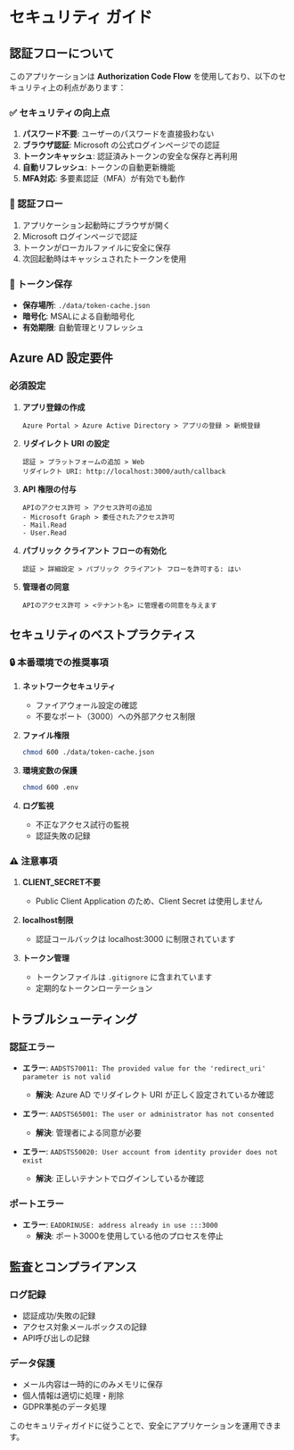 # セキュリティ ガイド

## 認証フローについて

このアプリケーションは **Authorization Code Flow** を使用しており、以下のセキュリティ上の利点があります：

### ✅ セキュリティの向上点

1. **パスワード不要**: ユーザーのパスワードを直接扱わない
2. **ブラウザ認証**: Microsoft の公式ログインページでの認証
3. **トークンキャッシュ**: 認証済みトークンの安全な保存と再利用
4. **自動リフレッシュ**: トークンの自動更新機能
5. **MFA対応**: 多要素認証（MFA）が有効でも動作

### 🔐 認証フロー

1. アプリケーション起動時にブラウザが開く
2. Microsoft ログインページで認証
3. トークンがローカルファイルに安全に保存
4. 次回起動時はキャッシュされたトークンを使用

### 📁 トークン保存

- **保存場所**: `./data/token-cache.json`
- **暗号化**: MSALによる自動暗号化
- **有効期限**: 自動管理とリフレッシュ

## Azure AD 設定要件

### 必須設定

1. **アプリ登録の作成**
   ```
   Azure Portal > Azure Active Directory > アプリの登録 > 新規登録
   ```

2. **リダイレクト URI の設定**
   ```
   認証 > プラットフォームの追加 > Web
   リダイレクト URI: http://localhost:3000/auth/callback
   ```

3. **API 権限の付与**
   ```
   APIのアクセス許可 > アクセス許可の追加
   - Microsoft Graph > 委任されたアクセス許可
   - Mail.Read
   - User.Read
   ```

4. **パブリック クライアント フローの有効化**
   ```
   認証 > 詳細設定 > パブリック クライアント フローを許可する: はい
   ```

5. **管理者の同意**
   ```
   APIのアクセス許可 > <テナント名> に管理者の同意を与えます
   ```

## セキュリティのベストプラクティス

### 🔒 本番環境での推奨事項

1. **ネットワークセキュリティ**
   - ファイアウォール設定の確認
   - 不要なポート（3000）への外部アクセス制限

2. **ファイル権限**
   ```bash
   chmod 600 ./data/token-cache.json
   ```

3. **環境変数の保護**
   ```bash
   chmod 600 .env
   ```

4. **ログ監視**
   - 不正なアクセス試行の監視
   - 認証失敗の記録

### ⚠️ 注意事項

1. **CLIENT_SECRET不要**
   - Public Client Application のため、Client Secret は使用しません

2. **localhost制限**
   - 認証コールバックは localhost:3000 に制限されています

3. **トークン管理**
   - トークンファイルは `.gitignore` に含まれています
   - 定期的なトークンローテーション

## トラブルシューティング

### 認証エラー

- **エラー**: `AADSTS70011: The provided value for the 'redirect_uri' parameter is not valid`
  - **解決**: Azure AD でリダイレクト URI が正しく設定されているか確認

- **エラー**: `AADSTS65001: The user or administrator has not consented`  
  - **解決**: 管理者による同意が必要

- **エラー**: `AADSTS50020: User account from identity provider does not exist`
  - **解決**: 正しいテナントでログインしているか確認

### ポートエラー

- **エラー**: `EADDRINUSE: address already in use :::3000`
  - **解決**: ポート3000を使用している他のプロセスを停止

## 監査とコンプライアンス

### ログ記録

- 認証成功/失敗の記録
- アクセス対象メールボックスの記録  
- API呼び出しの記録

### データ保護

- メール内容は一時的にのみメモリに保存
- 個人情報は適切に処理・削除
- GDPR準拠のデータ処理

このセキュリティガイドに従うことで、安全にアプリケーションを運用できます。